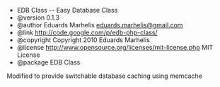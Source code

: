 
   * EDB Class -- Easy Database Class
   * @version 0.1.3
   * @author Eduards Marhelis <eduards.marhelis@gmail.com>
   * @link http://code.google.com/p/edb-php-class/
   * @copyright Copyright 2010 Eduards Marhelis
   * @license http://www.opensource.org/licenses/mit-license.php MIT License
   * @package EDB Class
  

Modified to provide switchable database caching using memcache